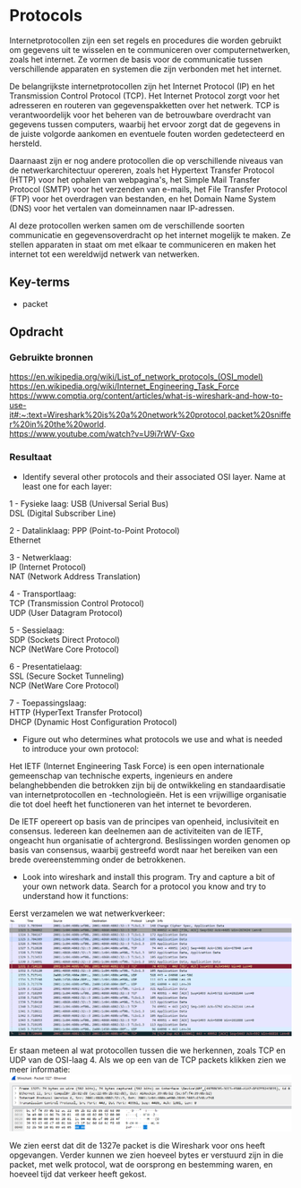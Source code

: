 # Protocols
Internetprotocollen zijn een set regels en procedures die worden gebruikt om gegevens uit te wisselen en te communiceren over computernetwerken, zoals het internet. Ze vormen de basis voor de communicatie tussen verschillende apparaten en systemen die zijn verbonden met het internet.

De belangrijkste internetprotocollen zijn het Internet Protocol (IP) en het Transmission Control Protocol (TCP). Het Internet Protocol zorgt voor het adresseren en routeren van gegevenspakketten over het netwerk. TCP is verantwoordelijk voor het beheren van de betrouwbare overdracht van gegevens tussen computers, waarbij het ervoor zorgt dat de gegevens in de juiste volgorde aankomen en eventuele fouten worden gedetecteerd en hersteld.

Daarnaast zijn er nog andere protocollen die op verschillende niveaus van de netwerkarchitectuur opereren, zoals het Hypertext Transfer Protocol (HTTP) voor het ophalen van webpagina's, het Simple Mail Transfer Protocol (SMTP) voor het verzenden van e-mails, het File Transfer Protocol (FTP) voor het overdragen van bestanden, en het Domain Name System (DNS) voor het vertalen van domeinnamen naar IP-adressen.

Al deze protocollen werken samen om de verschillende soorten communicatie en gegevensoverdracht op het internet mogelijk te maken. Ze stellen apparaten in staat om met elkaar te communiceren en maken het internet tot een wereldwijd netwerk van netwerken.

## Key-terms
- packet

## Opdracht
### Gebruikte bronnen
https://en.wikipedia.org/wiki/List_of_network_protocols_(OSI_model)  
https://en.wikipedia.org/wiki/Internet_Engineering_Task_Force  
https://www.comptia.org/content/articles/what-is-wireshark-and-how-to-use-it#:~:text=Wireshark%20is%20a%20network%20protocol,packet%20sniffer%20in%20the%20world.  
https://www.youtube.com/watch?v=U9i7rWV-Gxo  

### Resultaat
- Identify several other protocols and their associated OSI layer. Name at least one for each layer:

1 - Fysieke laag: 
USB  (Universal Serial Bus)  
DSL  (Digital Subscriber Line)  

2 - Datalinklaag:
PPP (Point-to-Point Protocol)  
Ethernet

3 - Netwerklaag:  
IP (Internet Protocol)  
NAT (Network Address Translation)  

4 - Transportlaag:  
TCP (Transmission Control Protocol)  
UDP (User Datagram Protocol)  

5 - Sessielaag:  
SDP (Sockets Direct Protocol)  
NCP (NetWare Core Protocol)  

6 - Presentatielaag:  
SSL (Secure Socket Tunneling)  
NCP (NetWare Core Protocol)  

7 - Toepassingslaag:  
HTTP (HyperText Transfer Protocol)  
DHCP (Dynamic Host Configuration Protocol)

- Figure out who determines what protocols we use and what is needed to introduce your own protocol:

Het IETF (Internet Engineering Task Force) is een open internationale gemeenschap van technische experts, ingenieurs en andere belanghebbenden die betrokken zijn bij de ontwikkeling en standaardisatie van internetprotocollen en -technologieën. Het is een vrijwillige organisatie die tot doel heeft het  functioneren van het internet te bevorderen.

De IETF opereert op basis van de principes van openheid, inclusiviteit en consensus. Iedereen kan deelnemen aan de activiteiten van de IETF, ongeacht hun organisatie of achtergrond. Beslissingen worden genomen op basis van consensus, waarbij gestreefd wordt naar het bereiken van een brede overeenstemming onder de betrokkenen.

- Look into wireshark and install this program. Try and capture a bit of your own network data. Search for a protocol you know and try to understand how it functions:

Eerst verzamelen we wat netwerkverkeer:  
![](..\00_includes\Cloud_pics\3\shark_packets.png)

Er staan meteen al wat protocollen tussen die we herkennen, zoals TCP en UDP van de OSI-laag 4. Als we op een van de TCP packets klikken zien we meer informatie:  
![](..\00_includes\Cloud_pics\3\shark_packets_info.png)

We zien eerst dat dit de 1327e packet is die Wireshark voor ons heeft opgevangen. Verder kunnen we zien hoeveel bytes er verstuurd zijn in die packet, met welk protocol, wat de oorsprong en bestemming waren, en hoeveel tijd dat verkeer heeft gekost.